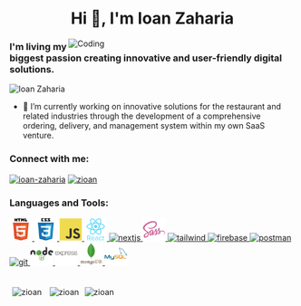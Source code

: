 <h1 align="center">Hi 👋, I'm Ioan Zaharia</h1>

<img align="right" alt="Coding" width="400"
  src="https://media.licdn.com/dms/image/C5622AQFa9jqFEQzk-Q/feedshare-shrink_800/0/1674753440020?e=1680739200&v=beta&t=rOBNbFzSQYNXZiuUoZgzQaC_tCALPtyUofcObNtd0DM&style=flat"
  alt="">

<h3 align="left">I'm living my biggest passion creating innovative and user-friendly digital
  solutions.</h3>


<p align="left"> <img src="https://komarev.com/ghpvc/?username=zioan&label=Profile%20views&color=0e75b6&style=flat"
    alt="Ioan Zaharia" /> </p>

- 🔭 I’m currently working on innovative solutions for the restaurant and related industries through the development of a comprehensive ordering, delivery, and management system within my own SaaS venture.


<h3 align="left">Connect with me:</h3>
<p align="left">
  <a href="https://linkedin.com/in/ioan-zaharia" target="blank"><img align="center"
      src="https://raw.githubusercontent.com/rahuldkjain/github-profile-readme-generator/master/src/images/icons/Social/linked-in-alt.svg"
      alt="ioan-zaharia" height="20" width="30" /></a>
  <a href="https://www.youtube.com/channel/UCoBu_wzzy51EMfaw4sYb6dw" target="blank"><img align="center"
      src="https://raw.githubusercontent.com/rahuldkjain/github-profile-readme-generator/master/src/images/icons/Social/youtube.svg"
      alt="zioan" height="30" width="40" /></a>
</p>


<h3 align="left">Languages and Tools:</h3>
<div>
  <a href="https://www.w3.org/html/" target="_blank" rel="noreferrer"> <img
      src="https://raw.githubusercontent.com/devicons/devicon/master/icons/html5/html5-original-wordmark.svg"
      alt="html5" width="40" height="40" /> </a>
  <a href="https://www.w3schools.com/css/" target="_blank" rel="noreferrer"> <img
      src="https://raw.githubusercontent.com/devicons/devicon/master/icons/css3/css3-original-wordmark.svg" alt="css3"
      width="40" height="40" />
  </a>
  <a href="https://developer.mozilla.org/en-US/docs/Web/JavaScript" target="_blank" rel="noreferrer"> <img
      src="https://raw.githubusercontent.com/devicons/devicon/master/icons/javascript/javascript-original.svg"
      alt="javascript" width="40" height="40" /> </a>
  <a href="https://reactjs.org/" target="_blank" rel="noreferrer"> <img
      src="https://raw.githubusercontent.com/devicons/devicon/master/icons/react/react-original-wordmark.svg"
      alt="react" width="40" height="40" /> </a>
  <a href="https://nextjs.org/" target="_blank" rel="noreferrer"> <img
      src="https://cdn.worldvectorlogo.com/logos/nextjs-2.svg" alt="nextjs" width="40" height="40" /> </a>
  <a href="https://sass-lang.com" target="_blank" rel="noreferrer">
    <img src="https://raw.githubusercontent.com/devicons/devicon/master/icons/sass/sass-original.svg" alt="sass"
      width="40" height="40" /> </a>
  <a href="https://tailwindcss.com/" target="_blank" rel="noreferrer"> <img
      src="https://www.vectorlogo.zone/logos/tailwindcss/tailwindcss-icon.svg" alt="tailwind" width="40" height="40" />
  </a>
  <a href="https://firebase.google.com/" target="_blank" rel="noreferrer"> <img
      src="https://www.vectorlogo.zone/logos/firebase/firebase-icon.svg" alt="firebase" width="40" height="40" /> </a>
  <a href="https://postman.com" target="_blank" rel="noreferrer"> <img
      src="https://www.vectorlogo.zone/logos/getpostman/getpostman-icon.svg" alt="postman" width="40" height="40" />
  </a>
  <a href="https://git-scm.com/" target="_blank" rel="noreferrer"> <img
      src="https://www.vectorlogo.zone/logos/git-scm/git-scm-icon.svg" alt="git" width="40" height="40" /> </a>
  <a href="https://nodejs.org" target="_blank" rel="noreferrer"> <img
      src="https://raw.githubusercontent.com/devicons/devicon/master/icons/nodejs/nodejs-original-wordmark.svg"
      alt="nodejs" width="40" height="40" /> </a>
  <a href="https://expressjs.com" target="_blank" rel="noreferrer"> <img
      src="https://raw.githubusercontent.com/devicons/devicon/master/icons/express/express-original-wordmark.svg"
      alt="express" width="40" height="40" /> </a>
  <a href="https://www.mongodb.com/" target="_blank" rel="noreferrer"> <img
      src="https://raw.githubusercontent.com/devicons/devicon/master/icons/mongodb/mongodb-original-wordmark.svg"
      alt="mongodb" width="40" height="40" /> </a>
  <a href="https://www.mysql.com/" target="_blank" rel="noreferrer">
    <img src="https://raw.githubusercontent.com/devicons/devicon/master/icons/mysql/mysql-original-wordmark.svg"
      alt="mysql" width="40" height="40" /> </a>
</div>

<br>
<div style="display:flex; flex-wrap:wrap;">
  
  <p><img style="flex:1; margin:5px;"
      src="https://github-readme-stats.vercel.app/api/top-langs?username=zioan&show_icons=true&locale=en&layout=compact"
      alt="zioan" /></p>

  <p>&nbsp;<img style="flex:1; margin:5px;" src="https://github-readme-stats.vercel.app/api?username=zioan&show_icons=true&locale=en&layout=compact"
      alt="zioan" /></p>

  <p><img style="flex:1; margin:5px;" src="https://github-readme-streak-stats.herokuapp.com/?user=zioan&layout=compact" alt="zioan" /></p>
</div>
